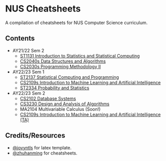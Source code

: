 # NUS Cheatsheets

A compilation of cheatsheets for NUS Computer Science curriculum.

## Contents

- AY21/22 Sem 2
  - [ST1131 Introduction to Statistics and Statistical Computing](https://github.com/Zxun2/cheatsheets/tree/main/ST1131)
  - [CS2040s Data Structures and Algorithms](https://github.com/Zxun2/cheatsheets/tree/main/CS2040s)
  - [CS2030s Programming Methodology II](https://github.com/Zxun2/cheatsheets/tree/main/CS2030s)
- AY22/23 Sem 1
  - [ST2137 Statistical Computing and Programming](https://github.com/Zxun2/cheatsheets/tree/main/ST2137)
  - [CS2109s Introduction to Machine Learning and Artificial Intelligence](https://github.com/Zxun2/cheatsheets/tree/main/CS2109s)
  - [ST2334 Probability and Statistics](https://github.com/Zxun2/cheatsheets/tree/main/ST2334)
- AY22/23 Sem 2 
  - [CS2102 Database Systems](https://github.com/Zxun2/cheatsheets/tree/main/CS2102)
  - [CS3230 Design and Analysis of Algorithms](https://github.com/Zxun2/cheatsheets/tree/main/CS3230)
  - MA2104 Multivariable Calculus (Soon!) 
  - [CS2109s Introduction to Machine Learning and Artificial Intelligence (TA)](https://github.com/Zxun2/cheatsheets/tree/main/CS2109s/tutorial%20slides) 

## Credits/Resources

- [@jovyntls](https://github.com/jovyntls/) for latex template.
- [@zhuhanming](https://github.com/zhuhanming) for cheatsheets.
